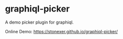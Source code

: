 # graphiql-picker

A demo picker plugin for graphiql.

Online Demo: https://stonexer.github.io/graphiql-picker/
